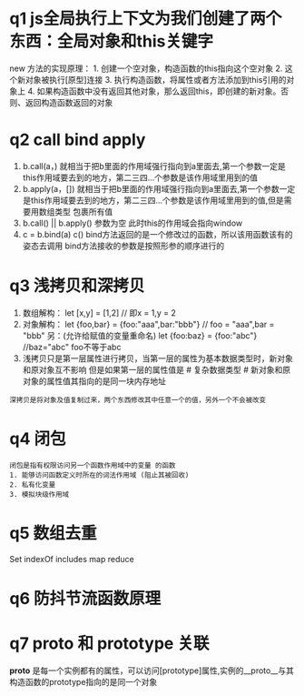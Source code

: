 # q1 js全局执行上下文为我们创建了两个东西：全局对象和this关键字
  new 方法的实现原理：
    1. 创建一个空对象，构造函数的this指向这个空对象
    2. 这个新对象被执行[原型]连接
    3. 执行构造函数，将属性或者方法添加到this引用的对象上
    4. 如果构造函数中没有返回其他对象，那么返回this，即创建的新对象。否则、返回构造函数返回的对象
# q2 call bind apply 
  1. b.call(a，)  就相当于把b里面的作用域强行指向到a里面去,第一个参数一定是this作用域要去到的地方，第二三四...个参数是该作用域里用到的值
  2. b.apply(a，[]) 就相当于把b里面的作用域强行指向到a里面去,第一个参数一定是this作用域要去到的地方，第二三四...个参数是该作用域里用到的值,但是需要用数组类型 包裹所有值
  3. b.call() || b.apply()  参数为空 此时this的作用域会指向window
  4. c = b.bind(a)
     c()
     bind方法返回的是一个修改过的函数，所以该用函数该有的姿态去调用
     bind方法接收的参数是按照形参的顺序进行的
# q3 浅拷贝和深拷贝
  1. 数组解构：
      let [x,y] = [1,2]
      // 即x = 1,y = 2
  2. 对象解构：
    let {foo,bar} = {foo:"aaa",bar:"bbb"}
    // foo = "aaa",bar = "bbb"
    另：(允许给赋值的变量重命名)
    let {foo:baz} = {foo:"abc"}  //baz="abc" foo不等于abc
  3. 浅拷贝只是第一层属性进行拷贝，当第一层的属性为基本数据类型时，新对象和原对象互不影响
    但是如果第一层的属性值是 # 复杂数据类型 # 新对象和原对象的属性值其指向的是同一块内存地址

    深拷贝是将对象及值复制过来，两个东西修改其中任意一个的值，另外一个不会被改变
# q4 闭包
    闭包是指有权限访问另一个函数作用域中的变量 的函数 
    1. 能够访问函数定义时所在的词法作用域 (阻止其被回收)
    2. 私有化变量
    3. 模拟块级作用域
# q5 数组去重
  Set indexOf  includes map reduce
# q6 防抖节流函数原理
# q7 __proto__ 和 prototype 关联
  __proto__ 是每一个实例都有的属性，可以访问[prototype]属性,实例的__proto__与其构造函数的prototype指向的是同一个对象
